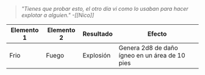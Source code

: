 >_"Tienes que probar esto, el otro día vi como lo usaban para hacer explotar a alguien."
>-[[Nico]]_

| Elemento 1 | Elemento 2 | Resultado | Efecto                                         |
| ---------- | ---------- | --------- | ---------------------------------------------- |
| Frio       | Fuego      | Explosión | Genera 2d8 de daño ígneo en un área de 10 pies |
